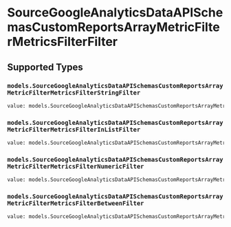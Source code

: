 # SourceGoogleAnalyticsDataAPISchemasCustomReportsArrayMetricFilterMetricsFilterFilter


## Supported Types

### `models.SourceGoogleAnalyticsDataAPISchemasCustomReportsArrayMetricFilterMetricsFilterStringFilter`

```python
value: models.SourceGoogleAnalyticsDataAPISchemasCustomReportsArrayMetricFilterMetricsFilterStringFilter = /* values here */
```

### `models.SourceGoogleAnalyticsDataAPISchemasCustomReportsArrayMetricFilterMetricsFilterInListFilter`

```python
value: models.SourceGoogleAnalyticsDataAPISchemasCustomReportsArrayMetricFilterMetricsFilterInListFilter = /* values here */
```

### `models.SourceGoogleAnalyticsDataAPISchemasCustomReportsArrayMetricFilterMetricsFilterNumericFilter`

```python
value: models.SourceGoogleAnalyticsDataAPISchemasCustomReportsArrayMetricFilterMetricsFilterNumericFilter = /* values here */
```

### `models.SourceGoogleAnalyticsDataAPISchemasCustomReportsArrayMetricFilterMetricsFilterBetweenFilter`

```python
value: models.SourceGoogleAnalyticsDataAPISchemasCustomReportsArrayMetricFilterMetricsFilterBetweenFilter = /* values here */
```

